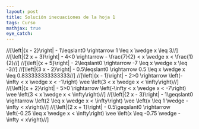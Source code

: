 ```yaml
---
layout: post
title: Solución inecuaciones de la hoja 1
tags: Curso
mathjax: true
eye_catch: 
---
```


//[\left|{x - 2}\right| - 1\leqslant0 \rightarrow  1 \leq x \wedge x \leq 3//]
//[\left|{2 x + 3}\right| - 4<0 \rightarrow  - \frac{7}{2} < x \wedge x < \frac{1}{2}//]
//[\left|{x + 5}\right| - 2\leqslant0 \rightarrow  -7 \leq x \wedge x \leq -3//]
//[\left|{3 x - 2}\right| - 0.5\leqslant0 \rightarrow  0.5 \leq x \wedge x \leq 0.833333333333333//]
//[\left|{x - 1}\right| - 2>0 \rightarrow  \left(-\infty < x \wedge x < -1\right) \vee \left(3 < x \wedge x < \infty\right)//]
//[\left|{x + 2}\right| - 5>0 \rightarrow  \left(-\infty < x \wedge x < -7\right) \vee \left(3 < x \wedge x < \infty\right)//]
//[\left|{2 x - 3}\right| - 1\geqslant0 \rightarrow  \left(2 \leq x \wedge x < \infty\right) \vee \left(x \leq 1 \wedge -\infty < x\right)//]
//[\left|{2 x + 1}\right| - 0.5\geqslant0 \rightarrow  \left(-0.25 \leq x \wedge x < \infty\right) \vee \left(x \leq -0.75 \wedge - \infty < x\right)//]

